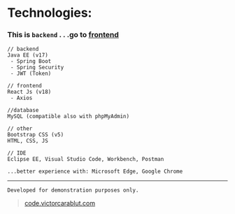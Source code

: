 # Technologies:

### This is `backend`  . . .go to [frontend](https://code.victorcarablut.com)

```
// backend
Java EE (v17)
 - Spring Boot
 - Spring Security
 - JWT (Token)
```

```
// frontend
React Js (v18)
 - Axios
```

```
//database
MySQL (compatible also with phpMyAdmin)
```

```
// other
Bootstrap CSS (v5)
HTML, CSS, JS
```

```
// IDE
Eclipse EE, Visual Studio Code, Workbench, Postman

...better experience with: Microsoft Edge, Google Chrome
```

___

`Developed for demonstration purposes only.`

> [code.victorcarablut.com](https://code.victorcarablut.com)
